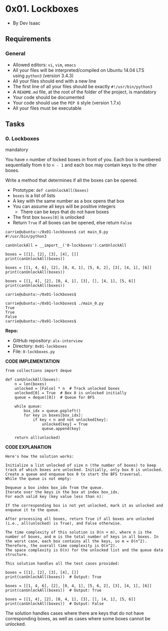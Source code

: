0x01. Lockboxes
===============

- By Dev Isaac

Requirements
------------

### General

- Allowed editors: `vi`, `vim`, `emacs`
- All your files will be interpreted/compiled on Ubuntu 14.04 LTS using `python3` (version 3.4.3)
- All your files should end with a new line
- The first line of all your files should be exactly `#!/usr/bin/python3`
- A `README.md` file, at the root of the folder of the project, is mandatory
- Your code should be documented
- Your code should use the `PEP 8` style (version 1.7.x)
- All your files must be executable

Tasks
-----

### 0\. Lockboxes

mandatory

You have `n` number of locked boxes in front of you. Each box is numbered sequentially from `0` to `n - 1` and each box may contain keys to the other boxes.

Write a method that determines if all the boxes can be opened.

- Prototype: `def canUnlockAll(boxes)`
- `boxes` is a list of lists
- A key with the same number as a box opens that box
- You can assume all keys will be positive integers
  - There can be keys that do not have boxes
- The first box `boxes[0]` is unlocked
- Return `True` if all boxes can be opened, else return `False`

```
carrie@ubuntu:~/0x01-lockboxes$ cat main_0.py
#!/usr/bin/python3

canUnlockAll = __import__('0-lockboxes').canUnlockAll

boxes = [[1], [2], [3], [4], []]
print(canUnlockAll(boxes))

boxes = [[1, 4, 6], [2], [0, 4, 1], [5, 6, 2], [3], [4, 1], [6]]
print(canUnlockAll(boxes))

boxes = [[1, 4], [2], [0, 4, 1], [3], [], [4, 1], [5, 6]]
print(canUnlockAll(boxes))

carrie@ubuntu:~/0x01-lockboxes$

```

```
carrie@ubuntu:~/0x01-lockboxes$ ./main_0.py
True
True
False
carrie@ubuntu:~/0x01-lockboxes$

```

**Repo:**

- GitHub repository: `alx-interview`
- Directory: `0x01-lockboxes`
- File: `0-lockboxes.py`

**CODE IMPLEMENTATION**

```
from collections import deque

def canUnlockAll(boxes):
    n = len(boxes)
    unlocked = [False] * n  # Track unlocked boxes
    unlocked[0] = True  # Box 0 is unlocked initially
    queue = deque([0])  # Queue for BFS

    while queue:
        box_idx = queue.popleft()
        for key in boxes[box_idx]:
            if key < n and not unlocked[key]:
                unlocked[key] = True
                queue.append(key)

    return all(unlocked)

```

**CODE EXPLANATION**

```
Here's how the solution works:

Initialize a list unlocked of size n (the number of boxes) to keep track of which boxes are unlocked. Initially, only box 0 is unlocked.
Create a queue and enqueue box 0 to start the BFS traversal.
While the queue is not empty:

Dequeue a box index box_idx from the queue.
Iterate over the keys in the box at index box_idx.
For each valid key (key value less than n):

If the corresponding box is not yet unlocked, mark it as unlocked and enqueue it to the queue.

After processing all boxes, return True if all boxes are unlocked (i.e., all(unlocked) is True), and False otherwise.

The time complexity of this solution is O(n + m), where n is the number of boxes, and m is the total number of keys in all boxes. In the worst case, each box contains all the keys, so m = O(n^2). Therefore, the overall time complexity is O(n^2).
The space complexity is O(n) for the unlocked list and the queue data structure.

This solution handles all the test cases provided:

```
```
boxes = [[1], [2], [3], [4], []]
print(canUnlockAll(boxes))  # Output: True

boxes = [[1, 4, 6], [2], [0, 4, 1], [5, 6, 2], [3], [4, 1], [6]]
print(canUnlockAll(boxes))  # Output: True

boxes = [[1, 4], [2], [0, 4, 1], [3], [], [4, 1], [5, 6]]
print(canUnlockAll(boxes))  # Output: False

```
The solution handles cases where there are keys that do not have corresponding boxes, as well as cases where some boxes cannot be unlocked.